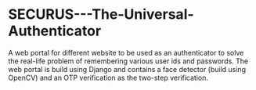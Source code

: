 # SECURUS---The-Universal-Authenticator

A web portal for different website to be used as an
authenticator to solve the real-life problem of remembering
various user ids and passwords. The web portal is build using
Django and contains a face detector (build using OpenCV)
and an OTP verification as the two-step verification.
